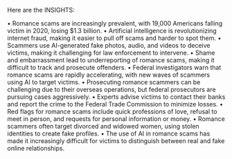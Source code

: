 Here are the INSIGHTS:

• Romance scams are increasingly prevalent, with 19,000 Americans falling victim in 2020, losing $1.3 billion.
• Artificial intelligence is revolutionizing internet fraud, making it easier to pull off scams and harder to spot them.
• Scammers use AI-generated fake photos, audio, and videos to deceive victims, making it challenging for law enforcement to intervene.
• Shame and embarrassment lead to underreporting of romance scams, making it difficult to track and prosecute offenders.
• Federal investigators warn that romance scams are rapidly accelerating, with new waves of scammers using AI to target victims.
• Prosecuting romance scammers can be challenging due to their overseas operations, but federal prosecutors are pursuing cases aggressively.
• Experts advise victims to contact their banks and report the crime to the Federal Trade Commission to minimize losses.
• Red flags for romance scams include quick professions of love, refusal to meet in person, and requests for personal information or money.
• Romance scammers often target divorced and widowed women, using stolen identities to create fake profiles.
• The use of AI in romance scams has made it increasingly difficult for victims to distinguish between real and fake online relationships.
